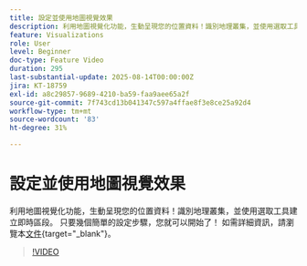 ```yaml
---
title: 設定並使用地圖視覺效果
description: 利用地圖視覺化功能，生動呈現您的位置資料！識別地理叢集，並使用選取工具建立即時區段。 只要幾個簡單的設定步驟，您就可以開始了！
feature: Visualizations
role: User
level: Beginner
doc-type: Feature Video
duration: 295
last-substantial-update: 2025-08-14T00:00:00Z
jira: KT-18759
exl-id: a8c29857-9689-4210-ba59-faa9aee65a2f
source-git-commit: 7f743cd13b041347c597a4ffae8f3e8ce25a92d4
workflow-type: tm+mt
source-wordcount: '83'
ht-degree: 31%

---
```


# 設定並使用地圖視覺效果

利用地圖視覺化功能，生動呈現您的位置資料！識別地理叢集，並使用選取工具建立即時區段。 只要幾個簡單的設定步驟，您就可以開始了！ 如需詳細資訊，請瀏覽本[文件](https://experienceleague.adobe.com/zh-hant/docs/analytics-platform/using/cja-workspace/visualizations/map){target="_blank"}。

>[!VIDEO](https://video.tv.adobe.com/v/3470819/?learn=on&enablevpops)

